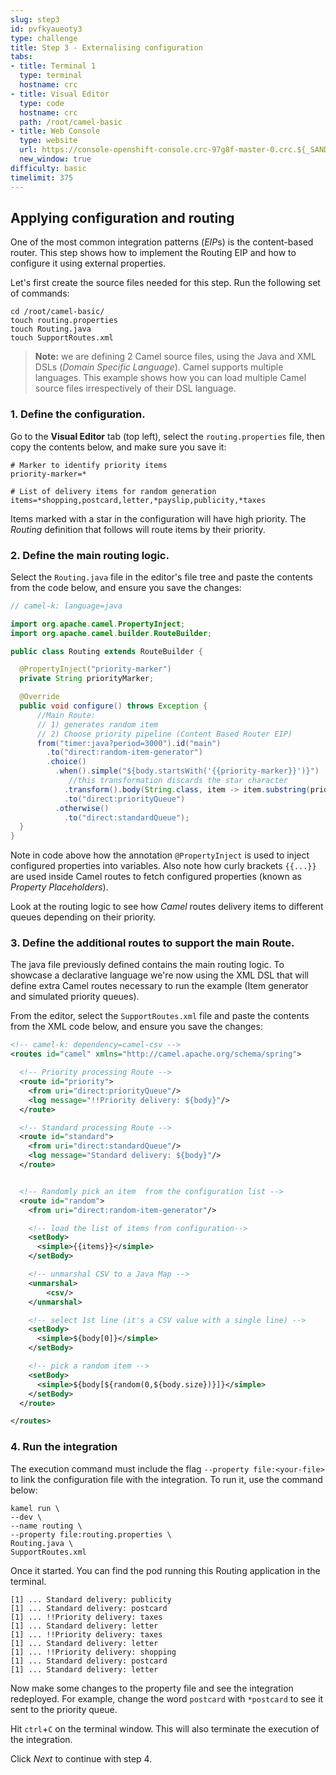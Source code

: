 ```yaml
---
slug: step3
id: pvfkyaueoty3
type: challenge
title: Step 3 - Externalising configuration
tabs:
- title: Terminal 1
  type: terminal
  hostname: crc
- title: Visual Editor
  type: code
  hostname: crc
  path: /root/camel-basic
- title: Web Console
  type: website
  url: https://console-openshift-console.crc-97g8f-master-0.crc.${_SANDBOX_ID}.instruqt.io
  new_window: true
difficulty: basic
timelimit: 375
---
```

## Applying configuration and routing

One of the most common integration patterns (*EIP*s) is the content-based router. This step shows how to implement the Routing EIP and how to configure it using external properties.

Let's first create the source files needed for this step. Run the following set of commands:

```
cd /root/camel-basic/
touch routing.properties
touch Routing.java
touch SupportRoutes.xml

```

> **Note:** we are defining 2 Camel source files, using the Java and XML DSLs (*Domain Specific Language*). Camel supports multiple languages. This example shows how you can load multiple Camel source files irrespectively of their DSL language.

### 1. Define the configuration.

Go to the **Visual Editor** tab (top left), select the `routing.properties` file, then copy the contents below, and make sure you save it:

```properties
# Marker to identify priority items
priority-marker=*

# List of delivery items for random generation
items=*shopping,postcard,letter,*payslip,publicity,*taxes
```

Items marked with a star in the configuration will have high priority. The *Routing* definition that follows will route items by their priority.


### 2. Define the main routing logic.

Select the `Routing.java` file in the editor's file tree and paste the contents from the code below, and ensure you save the changes:

```java
// camel-k: language=java

import org.apache.camel.PropertyInject;
import org.apache.camel.builder.RouteBuilder;

public class Routing extends RouteBuilder {

  @PropertyInject("priority-marker")
  private String priorityMarker;

  @Override
  public void configure() throws Exception {
      //Main Route:
      // 1) generates random item
      // 2) Choose priority pipeline (Content Based Router EIP)
      from("timer:java?period=3000").id("main")
        .to("direct:random-item-generator")
        .choice()
          .when().simple("${body.startsWith('{{priority-marker}}')}")
             //this transformation discards the star character
            .transform().body(String.class, item -> item.substring(priorityMarker.length()))
            .to("direct:priorityQueue")
          .otherwise()
            .to("direct:standardQueue");
  }
}
```

Note in code above how the annotation `@PropertyInject` is used to inject configured properties into variables. Also note how curly brackets `{{...}}` are used inside Camel routes to fetch configured properties (known as *Property Placeholders*).

Look at the routing logic to see how *Camel* routes delivery items to different queues depending on their priority.

### 3. Define the additional routes to support the main Route.

The java file previously defined contains the main routing logic. To showcase a declarative language we're now using the XML DSL that will define extra Camel routes necessary to run the example (Item generator and simulated priority queues).

From the editor, select the `SupportRoutes.xml` file and paste the contents from the XML code below, and ensure you save the changes:

```xml
<!-- camel-k: dependency=camel-csv -->
<routes id="camel" xmlns="http://camel.apache.org/schema/spring">

  <!-- Priority processing Route -->
  <route id="priority">
    <from uri="direct:priorityQueue"/>
    <log message="!!Priority delivery: ${body}"/>
  </route>

  <!-- Standard processing Route -->
  <route id="standard">
    <from uri="direct:standardQueue"/>
    <log message="Standard delivery: ${body}"/>
  </route>


  <!-- Randomly pick an item  from the configuration list -->
  <route id="random">
    <from uri="direct:random-item-generator"/>

    <!-- load the list of items from configuration-->
    <setBody>
      <simple>{{items}}</simple>
    </setBody>

    <!-- unmarshal CSV to a Java Map -->
    <unmarshal>
        <csv/>
    </unmarshal>

    <!-- select 1st line (it's a CSV value with a single line) -->
    <setBody>
      <simple>${body[0]}</simple>
    </setBody>

    <!-- pick a random item -->
    <setBody>
      <simple>${body[${random(0,${body.size})}]}</simple>
    </setBody>
  </route>

</routes>
```


### 4. Run the integration

The execution command must include the flag `--property file:<your-file>` to link the configuration file with the integration. To run it, use the command below:

```
kamel run \
--dev \
--name routing \
--property file:routing.properties \
Routing.java \
SupportRoutes.xml
```
Once it started. You can find the pod running this Routing application in the terminal.

```
[1] ... Standard delivery: publicity
[1] ... Standard delivery: postcard
[1] ... !!Priority delivery: taxes
[1] ... Standard delivery: letter
[1] ... !!Priority delivery: taxes
[1] ... Standard delivery: letter
[1] ... !!Priority delivery: shopping
[1] ... Standard delivery: postcard
[1] ... Standard delivery: letter
```

Now make some changes to the property file and see the integration redeployed.
For example, change the word `postcard` with `*postcard` to see it sent to the priority queue.

Hit `ctrl`+`C` on the terminal window. This will also terminate the execution of the integration.

Click *Next* to continue with step 4.
